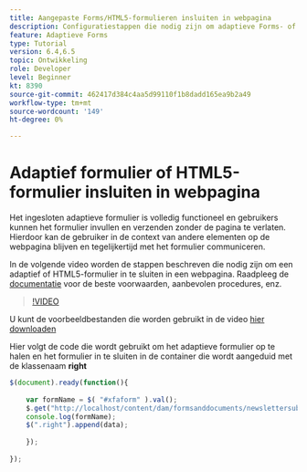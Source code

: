 ```yaml
---
title: Aangepaste Forms/HTML5-formulieren insluiten in webpagina
description: Configuratiestappen die nodig zijn om adaptieve Forms- of HTML5-formulieren in te sluiten in een niet-AEM webpagina.
feature: Adaptieve Forms
type: Tutorial
version: 6.4,6.5
topic: Ontwikkeling
role: Developer
level: Beginner
kt: 8390
source-git-commit: 462417d384c4aa5d99110f1b8dadd165ea9b2a49
workflow-type: tm+mt
source-wordcount: '149'
ht-degree: 0%

---
```



# Adaptief formulier of HTML5-formulier insluiten in webpagina

Het ingesloten adaptieve formulier is volledig functioneel en gebruikers kunnen het formulier invullen en verzenden zonder de pagina te verlaten. Hierdoor kan de gebruiker in de context van andere elementen op de webpagina blijven en tegelijkertijd met het formulier communiceren.

In de volgende video worden de stappen beschreven die nodig zijn om een adaptief of HTML5-formulier in te sluiten in een webpagina.
Raadpleeg de [documentatie](https://experienceleague.adobe.com/docs/experience-manager-64/forms/adaptive-forms-basic-authoring/embed-adaptive-form-external-web-page.html?lang=en) voor de beste voorwaarden, aanbevolen procedures, enz.
>[!VIDEO](https://video.tv.adobe.com/v/335893?quality=9&learn=on)

U kunt de voorbeeldbestanden die worden gebruikt in de video [hier downloaden](assets/embedding-af-web-page.zip)

Hier volgt de code die wordt gebruikt om het adaptieve formulier op te halen en het formulier in te sluiten in de container die wordt aangeduid met de klassenaam **right**

```javascript
$(document).ready(function(){
  
	var formName = $( "#xfaform" ).val();
    $.get("http://localhost/content/dam/formsanddocuments/newslettersubscription/jcr:content?wcmmode=disabled", function(data, status){
	console.log(formName);
	$(".right").append(data);
      
    });
  
});
```














